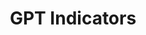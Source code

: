 ---
citation: "\n@article{petralia_gpt_2020,\n\ttitle = {{GPT} {Indicators}},\n\turl =
  {https://dataverse.harvard.edu/dataset.xhtml?persistentId=doi:10.7910/DVN/PQGHKA},\n\tdoi
  = {10.7910/DVN/PQGHKA},\n\tabstract = {This database contains yearly technology-level
  measures of Growth, Use Complementarity (UC) and Innovation Complementarity (IC)
  since 1920 for all ...},\n\tlanguage = {en},\n\turldate = {2021-08-17},\n\tauthor
  = {Petralia, Sergio},\n\tmonth = mar,\n\tyear = {2020},\n\tnote = {type: dataset},\n}\n"
contributors: Sergio Petralia
cost: None
description: 'This database contains yearly technology-level measures of Growth, Use
  Complementarity (UC) and Innovation Complementarity (IC) since 1920 for all technological
  classes in the United States Patent and Trademark Office (USPTO) classification
  system, as described in the article entitled "Mapping General Purpose Technologies
  with Patent Data". (2020-03-06) '
documentation: https://dataverse.harvard.edu/file.xhtml?persistentId=doi:10.7910/DVN/PQGHKA/KZDEBE&version=1.0
last_edit: Thu, 02 Dec 2021 17:15:28 GMT
location: https://dataverse.harvard.edu/dataset.xhtml?persistentId=doi:10.7910/DVN/PQGHKA
maintained_by: Sergio Petralia (contact maintainer through Dataverse)
record_creation_timestamp: 08/17/2021, 11:25:28
related_publications: https://ideas.repec.org/p/egu/wpaper/2027.html
shortname: gpt_indicators
tags:
- growth
- Use Complementarity
- Innovation Complementarity
- technology
- patents
- metrics
terms_of_use: ' CC0 - "Public Domain Dedication" '
timeframe: ' 1920-2020'
title: GPT Indicators
uuid: 5ab54caa-f53c-4537-8dac-8bf20cab594e
---